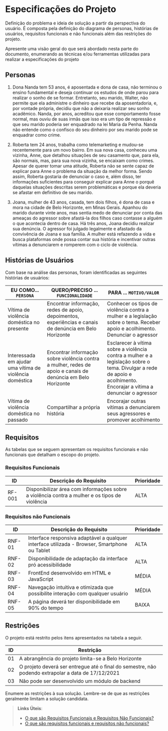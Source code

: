 # Especificações do Projeto

Definição do problema e ideia de solução a partir da perspectiva do usuário. É composta pela definição do  diagrama de personas, histórias de usuários, requisitos funcionais e não funcionais além das restrições do projeto.

Apresente uma visão geral do que será abordado nesta parte do documento, enumerando as técnicas e/ou ferramentas utilizadas para realizar a especificações do projeto

## Personas

1. Dona Nanda tem 53 anos, é aposentada e dona de casa, não terminou o ensino fundamental e deseja continuar os estudos de onde parou para realizar o sonho de se formar. Entretanto, seu marido, Walter, não permite que ela administre o dinheiro que recebe da aposentadoria, e, por vontade própria, decidiu que não a deixaria realizar seu sonho acadêmico. Nanda, por anos, acreditou que esse comportamento fosse normal, mas ouviu de suas irmãs que isso era um tipo de repressão e que seu marido poderia ser enquadrado na lei Maria da Penha. Nanda não entende como o confisco do seu dinheiro por seu marido pode se enquadrar como crime.

2. Roberta tem 24 anos, trabalha como telemarketing e mudou-se recentemente para um novo bairro. Em sua nova casa, conheceu uma vizinha, Anne, que detalhou situações de seu casamento que, para ela, são normais, mas, para sua nova vizinha, se encaixam como crimes. Apesar de querer tomar uma atitude, Roberta não se sente capaz de explicar para Anne o problema da situação da melhor forma. Sendo assim, Roberta gostaria de denunciar o caso e, além disso, ter informações suficientes para conseguir explicar para Anne o porquê daquelas situações descritas serem problemáticas e porque ela deveria se afastar em definitivo de seu marido.

3. Joana, mulher de 43 anos, casada, tem dois filhos, é dona de casa e mora na cidade de Belo Horizonte, em Minas Gerais. Apanhou do marido durante vinte anos, mas sentia medo de denunciar por conta das ameaças do agressor sobre afastá-la dos filhos caso contasse a alguém o que acontecia dentro de casa. Há três anos, Joana decidiu realizar sua denúncia. O agressor foi julgado legalmente e afastado da convivência de Joana e sua família. A mulher está refazendo a vida e busca plataformas onde possa contar sua história e incentivar outras vítimas a denunciarem e romperem com o ciclo de violência.

## Histórias de Usuários

Com base na análise das personas, foram identificadas as seguintes histórias de usuários:

| EU COMO... `PERSONA`          | QUERO/PRECISO ... `FUNCIONALIDADE` | PARA ... `MOTIVO/VALOR`        |
|-------------------------------|------------------------------------|--------------------------------|
|Vítima de violência doméstica no presente | Encontrar informação, redes de apoio, depoimentos, experiências e canais de denúncia em Belo Horizonte | Conhecer os tipos de violência contra a mulher e a legislação sobre o tema. Receber apoio e acolhimento. Denunciar o agressor|
|Interessada em ajudar uma vítima de violência doméstica | Encontrar informação sobre violência contra a mulher, redes de apoio e canais de denúncia em Belo Horizonte | Esclarecer à vítima sobre a violência contra a mulher e a legislação sobre o tema. Divulgar a rede de apoio e acolhimento. Encorajar a vítima a denunciar o agressor|
|Vítima de violência doméstica no passado | Compartilhar a própria história | Encorajar outras vítimas a denunciarem seus agressores e promover acolhimento |

## Requisitos

As tabelas que se seguem apresentam os requisitos funcionais e não funcionais que detalham o escopo do projeto.

### Requisitos Funcionais

|ID    | Descrição do Requisito  | Prioridade |
|------|-----------------------------------------|----|
|RF-001| Disponibilizar área com informações sobre a violência contra a mulher e os tipos de violência | ALTA | |RF-002| Disponibilizar área com informações leis referentes a violência contra a mulher | ALTA ||RF-003| Disponibilizar área com informações sobre instituições de apoio a mulheres vítimas de violência | ALTA ||RF-004| Disponibilizar área em que o usuário poderá inserir depoimentos | ALTA ||RF-005| Disponibilizar área com informações e links de direcionamento sobre os principais meios de denúncia | ALTA |



### Requisitos não Funcionais
|ID    | Descrição do Requisito  |Prioridade |
|------|-----------------------------------------|----|
|RNF-01| Interface responsiva adaptável a qualquer interface utilizada - Browser, Smartphone ou Tablet | ALTA | 
|RNF-02| Disponibilidade de adaptação da interface pró acessibilidade | ALTA | 
|RNF-03| FrontEnd desenvolvido em HTML e JavaScript | MÉDIA | 
|RNF-04| Navegação intuitiva e otimizada que possibilite interação com qualquer usuário | MÉDIA | 
|RNF-05| A página deverá ter disponibilidade em 90% do tempo | BAIXA | |RNF-06| Tempo de resposta não superior a 3s para solicitação de usuario | BAIXA |

## Restrições

O projeto está restrito pelos itens apresentados na tabela a seguir.

|ID| Restrição                                             |
|--|-------------------------------------------------------|
|01| A abrangência do projeto limita-se a Belo Horizonte |
|02| O projeto deverá ser entregue até o final do semestre, não podendo extrapolar a data de 17/12/2021 |
|03| Não pode ser desenvolvido um módulo de backend        |

Enumere as restrições à sua solução. Lembre-se de que as restrições geralmente limitam a solução candidata.

> **Links Úteis**:
> - [O que são Requisitos Funcionais e Requisitos Não Funcionais?](https://codificar.com.br/requisitos-funcionais-nao-funcionais/)
> - [O que são requisitos funcionais e requisitos não funcionais?](https://analisederequisitos.com.br/requisitos-funcionais-e-requisitos-nao-funcionais-o-que-sao/)
